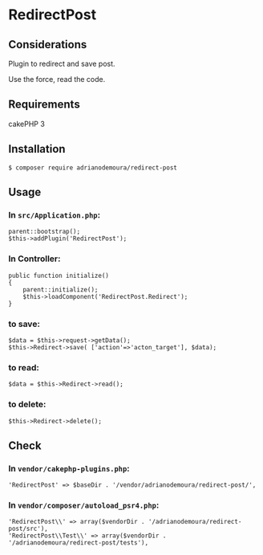 # RedirectPost

## Considerations
Plugin to redirect and save post.

Use the force, read the code.

## Requirements

cakePHP 3

## Installation
```
$ composer require adrianodemoura/redirect-post
```

## Usage

### In `src/Application.php`:

```
parent::bootstrap();
$this->addPlugin('RedirectPost');
```

### In Controller:

```
public function initialize()
{
    parent::initialize();
    $this->loadComponent('RedirectPost.Redirect');
}
```

### to save:
```
$data = $this->request->getData();
$this->Redirect->save( ['action'=>'acton_target'], $data);
```

### to read:
``` 
$data = $this->Redirect->read();
```

### to delete:
```
$this->Redirect->delete();
```

## Check

### In `vendor/cakephp-plugins.php`:
```
'RedirectPost' => $baseDir . '/vendor/adrianodemoura/redirect-post/',
```

### In `vendor/composer/autoload_psr4.php`:
```
'RedirectPost\\' => array($vendorDir . '/adrianodemoura/redirect-post/src'),
'RedirectPost\\Test\\' => array($vendorDir . '/adrianodemoura/redirect-post/tests'),
```





